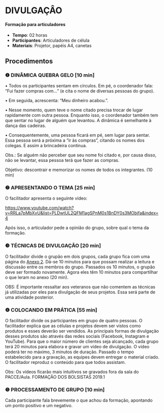 # DIVULGAÇÂO
#### Formação para articuladores


- **Tempo**: 02 horas
- **Participantes**:  Articuladores de célula
- **Materiais**: Projetor, papéis A4, canetas

## Procedimentos

### ❶ DINÂMICA QUEBRA GELO [10 min]

• Todos os participantes sentam em círculos. Em pé, o coordenador fala: “Fui fazer compras com…” (e cita o nome de diversas pessoas do grupo).

• Em seguida, acrescenta: “Meu dinheiro acabou.”.

• Nesse momento, quem teve o nome citado precisa trocar de lugar rapidamente com outra pessoa. Enquanto isso, o coordenador também tem que sentar no lugar de alguém que levantou. A dinâmica é semelhante à dança das cadeiras.

• Consequentemente, uma pessoa ficará em pé, sem lugar para sentar. Essa pessoa será a próxima a “ir às compras”, citando os nomes dos colegas. E assim a brincadeira continua.

Obs.: Se alguém não perceber que seu nome foi citado e, por causa disso, não se levantar, essa pessoa terá que fazer as compras.

Objetivo: descontrair e memorizar os nomes de todos os integrantes. (10 min)

### ❷ APRESENTANDO O TEMA [25 min]
O facilitador apresenta o seguinte vídeo:

https://www.youtube.com/watch?v=RRLa7pMbXvU&list=PLDwtUL2QFM1agSPnM0s1BnDY0s3MObjfa&index=4

Após isso, o articulador pede a opinião do grupo, sobre qual o tema da formação.


### ❸ TÉCNICAS DE DIVULGAÇÃO  [20 min]

O facilitador divide o grupão em dois grupos, cada grupo fica com uma página do [Anexo 2](anexo1.pdf). 
Dá-se 10 minutos para que possam realizar a leitura e discussão entre os membros do grupo.
Passados os 10 minutos, o grupão deve ser formado novamente. Agora eles têm 10 minutos para compartilhar o que leram no anexo (20 min).

OBS: É importante ressaltar aos veteranos que não comentem as técnicas já utilizadas por eles para divulgação de seus projetos. Essa será parte de uma atividade posterior.

### ❹ COLOCANDO EM PRÁTICA  [55 min]

O facilitador divide os participantes em grupo de quatro pessoas.
O facilitador explica que as células e projetos devem ser vistos como produtos e esses deverão ser vendidos. As principais formas de divulgação desses produtos são através das redes sociais (Facebook, Instagram e YouTube). Para que o maior número de clientes seja alcançado, cada grupo terá 20 minutos para elabora e gravar um vídeo de divulgação. O vídeo poderá ter no máximo, 3 minutos de duração.
Passado o tempo estabelecido para a gravação, as equipes devem entregar o material criado. O facilitador reproduz o conteúdo para que todos assistam.

Obs: Os vídeos ficarão mais intuitivos se gravados fora da sala do PACCE/Aula.
FORMAÇÃO DOS BOLSISTAS 2019.1

### ❺ PROCESSAMENTO DE GRUPO [10 min]

Cada participante fala brevemente o que achou da formação, apontando um ponto positivo e um negativo.
